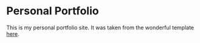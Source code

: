 # Personal Portfolio

This is my personal portfolio site. It was taken from the wonderful template [here](https://github.com/RyanFitzgerald/devportfolio).
